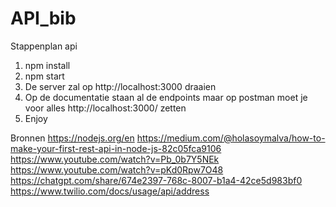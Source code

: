 # API_bib
 

Stappenplan api
1. npm install
2. npm start
3. De server zal op http://localhost:3000 draaien
4. Op de documentatie staan al de endpoints maar op postman moet je voor alles http://localhost:3000/ zetten 
5. Enjoy



Bronnen
https://nodejs.org/en
https://medium.com/@holasoymalva/how-to-make-your-first-rest-api-in-node-js-82c05fca9106 
https://www.youtube.com/watch?v=Pb_0b7Y5NEk
https://www.youtube.com/watch?v=pKd0Rpw7O48
https://chatgpt.com/share/674e2397-768c-8007-b1a4-42ce5d983bf0
https://www.twilio.com/docs/usage/api/address
